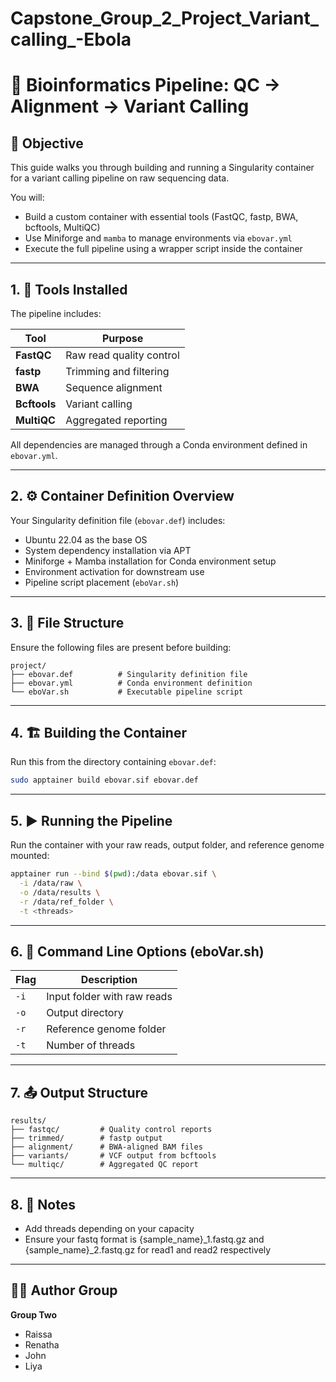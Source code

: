 # Capstone_Group_2_Project_Variant_calling_-Ebola
# 🧬 Bioinformatics Pipeline: QC → Alignment → Variant Calling

## 🎯 Objective

This guide walks you through building and running a Singularity container for a variant calling pipeline on raw sequencing data.

You will:
- Build a custom container with essential tools (FastQC, fastp, BWA, bcftools, MultiQC)
- Use Miniforge and `mamba` to manage environments via `ebovar.yml`
- Execute the full pipeline using a wrapper script inside the container

---

## 1. 🔧 Tools Installed

The pipeline includes:

| Tool        | Purpose                          |
|-------------|----------------------------------|
| **FastQC**  | Raw read quality control         |
| **fastp**   | Trimming and filtering           |
| **BWA**     | Sequence alignment               |
| **Bcftools**| Variant calling                  |
| **MultiQC** | Aggregated reporting             |

All dependencies are managed through a Conda environment defined in `ebovar.yml`.

---

## 2. ⚙️ Container Definition Overview

Your Singularity definition file (`ebovar.def`) includes:

- Ubuntu 22.04 as the base OS
- System dependency installation via APT
- Miniforge + Mamba installation for Conda environment setup
- Environment activation for downstream use
- Pipeline script placement (`eboVar.sh`)

---

## 3. 📂 File Structure

Ensure the following files are present before building:

```
project/
├── ebovar.def          # Singularity definition file
├── ebovar.yml          # Conda environment definition
└── eboVar.sh           # Executable pipeline script
```
---

## 4. 🏗️ Building the Container

Run this from the directory containing `ebovar.def`:

```bash
sudo apptainer build ebovar.sif ebovar.def
```

---

## 5. ▶ Running the Pipeline

Run the container with your raw reads, output folder, and reference genome mounted:

```bash
apptainer run --bind $(pwd):/data ebovar.sif \
  -i /data/raw \
  -o /data/results \
  -r /data/ref_folder \
  -t <threads>
```

---

## 6. 🧾 Command Line Options (eboVar.sh)

| Flag        | Description                          |
|-------------|--------------------------------------|
| `-i`        | Input folder with raw reads          |
| `-o`        | Output directory                     |
| `-r`        | Reference genome folder              |
| `-t`        | Number of threads                    |

---

## 7. 📤 Output Structure

```
results/
├── fastqc/         # Quality control reports
├── trimmed/        # fastp output
├── alignment/      # BWA-aligned BAM files
├── variants/       # VCF output from bcftools
└── multiqc/        # Aggregated QC report
```

---

## 8. 🧪 Notes

- Add threads depending on your capacity
- Ensure your fastq format is {sample_name}_1.fastq.gz and {sample_name}_2.fastq.gz for read1 and read2 respectively

---

## 👩‍💻 Author Group

**Group Two**
- Raissa  
- Renatha  
- John  
- Liya



